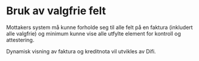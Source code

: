 # Bruk av valgfrie felt

Mottakers system  må kunne forholde seg til alle felt på en faktura (inkludert alle valgfrie) og minimum kunne vise alle utfylte element for kontroll og attestering.

Dynamisk visning av faktura og kreditnota vil utvikles av Difi.
